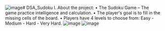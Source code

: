 ![image](https://github.com/Ngo-Thanh/DSA_Sudoku/assets/143169967/30c10460-11f0-4485-ae9e-de90b166aebb)# DSA_Sudoku
I.	About the project:
  •	The Sudoku Game – The game practice intelligence and calculation.
  •	The player's goal is to fill in the missing cells of the board.
  •	Players have 4 levels to choose from: Easy - Medium - Hard - Very Hard.
![image](https://github.com/Ngo-Thanh/DSA_Sudoku/assets/143169967/c1f8066b-1a7d-48f1-a73a-f6127f2e71a0)
![image](https://github.com/Ngo-Thanh/DSA_Sudoku/assets/143169967/bdec3986-8e48-4d2e-88a4-9980df7ba1ca)
